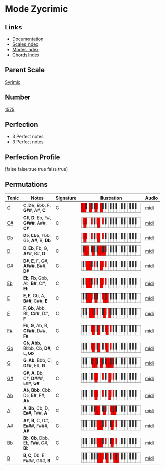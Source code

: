 # Mode Zycrimic

## Links

- [Documentation](index.md)
- [Scales Index](Scales.md)
- [Modes Index](Modes.md)
- [Chords Index](Chords.md)

## Parent Scale

[Syrimic](ScaleSyrimic.md)

## Number

[1575](https://ianring.com/musictheory/scales/1575)

## Perfection

- 3 Perfect notes
- 3 Perfect notes

## Perfection Profile

[false false true true false true]

## Permutations

| Tonic | Notes | Signature | Illustration | Audio |
|-------|-------|-----------|--------------|-------|
| [C](ModeCNaturalZycrimic.md) | **C**, **Db**, Ebb, F, **G##**, A#, **C** | C | ![CNaturalZycrimic](ModeCNaturalZycrimic.png) | [midi](https://github.com/edipermadi/music/blob/main/docs/ModeCNaturalZycrimic.mid?raw=true) |
| [C#](ModeCSharpZycrimic.md) | **C#**, **D**, Eb, F#, **G###**, A##, **C#** | C | ![CSharpZycrimic](ModeCSharpZycrimic.png) | [midi](https://github.com/edipermadi/music/blob/main/docs/ModeCSharpZycrimic.mid?raw=true) |
| [Db](ModeDFlatZycrimic.md) | **Db**, **Ebb**, Fbb, Gb, **A#**, B, **Db** | C | ![DFlatZycrimic](ModeDFlatZycrimic.png) | [midi](https://github.com/edipermadi/music/blob/main/docs/ModeDFlatZycrimic.mid?raw=true) |
| [D](ModeDNaturalZycrimic.md) | **D**, **Eb**, Fb, G, **A##**, B#, **D** | C | ![DNaturalZycrimic](ModeDNaturalZycrimic.png) | [midi](https://github.com/edipermadi/music/blob/main/docs/ModeDNaturalZycrimic.mid?raw=true) |
| [D#](ModeDSharpZycrimic.md) | **D#**, **E**, F, G#, **A###**, B##, **D#** | C | ![DSharpZycrimic](ModeDSharpZycrimic.png) | [midi](https://github.com/edipermadi/music/blob/main/docs/ModeDSharpZycrimic.mid?raw=true) |
| [Eb](ModeEFlatZycrimic.md) | **Eb**, **Fb**, Gbb, Ab, **B#**, C#, **Eb** | C | ![EFlatZycrimic](ModeEFlatZycrimic.png) | [midi](https://github.com/edipermadi/music/blob/main/docs/ModeEFlatZycrimic.mid?raw=true) |
| [E](ModeENaturalZycrimic.md) | **E**, **F**, Gb, A, **B##**, C##, **E** | C | ![ENaturalZycrimic](ModeENaturalZycrimic.png) | [midi](https://github.com/edipermadi/music/blob/main/docs/ModeENaturalZycrimic.mid?raw=true) |
| [F](ModeFNaturalZycrimic.md) | **F**, **Gb**, Abb, Bb, **C##**, D#, **F** | C | ![FNaturalZycrimic](ModeFNaturalZycrimic.png) | [midi](https://github.com/edipermadi/music/blob/main/docs/ModeFNaturalZycrimic.mid?raw=true) |
| [F#](ModeFSharpZycrimic.md) | **F#**, **G**, Ab, B, **C###**, D##, **F#** | C | ![FSharpZycrimic](ModeFSharpZycrimic.png) | [midi](https://github.com/edipermadi/music/blob/main/docs/ModeFSharpZycrimic.mid?raw=true) |
| [Gb](ModeGFlatZycrimic.md) | **Gb**, **Abb**, Bbbb, Cb, **D#**, E, **Gb** | C | ![GFlatZycrimic](ModeGFlatZycrimic.png) | [midi](https://github.com/edipermadi/music/blob/main/docs/ModeGFlatZycrimic.mid?raw=true) |
| [G](ModeGNaturalZycrimic.md) | **G**, **Ab**, Bbb, C, **D##**, E#, **G** | C | ![GNaturalZycrimic](ModeGNaturalZycrimic.png) | [midi](https://github.com/edipermadi/music/blob/main/docs/ModeGNaturalZycrimic.mid?raw=true) |
| [G#](ModeGSharpZycrimic.md) | **G#**, **A**, Bb, C#, **D###**, E##, **G#** | C | ![GSharpZycrimic](ModeGSharpZycrimic.png) | [midi](https://github.com/edipermadi/music/blob/main/docs/ModeGSharpZycrimic.mid?raw=true) |
| [Ab](ModeAFlatZycrimic.md) | **Ab**, **Bbb**, Cbb, Db, **E#**, F#, **Ab** | C | ![AFlatZycrimic](ModeAFlatZycrimic.png) | [midi](https://github.com/edipermadi/music/blob/main/docs/ModeAFlatZycrimic.mid?raw=true) |
| [A](ModeANaturalZycrimic.md) | **A**, **Bb**, Cb, D, **E##**, F##, **A** | C | ![ANaturalZycrimic](ModeANaturalZycrimic.png) | [midi](https://github.com/edipermadi/music/blob/main/docs/ModeANaturalZycrimic.mid?raw=true) |
| [A#](ModeASharpZycrimic.md) | **A#**, **B**, C, D#, **E###**, F###, **A#** | C | ![ASharpZycrimic](ModeASharpZycrimic.png) | [midi](https://github.com/edipermadi/music/blob/main/docs/ModeASharpZycrimic.mid?raw=true) |
| [Bb](ModeBFlatZycrimic.md) | **Bb**, **Cb**, Dbb, Eb, **F##**, G#, **Bb** | C | ![BFlatZycrimic](ModeBFlatZycrimic.png) | [midi](https://github.com/edipermadi/music/blob/main/docs/ModeBFlatZycrimic.mid?raw=true) |
| [B](ModeBNaturalZycrimic.md) | **B**, **C**, Db, E, **F###**, G##, **B** | C | ![BNaturalZycrimic](ModeBNaturalZycrimic.png) | [midi](https://github.com/edipermadi/music/blob/main/docs/ModeBNaturalZycrimic.mid?raw=true) |
